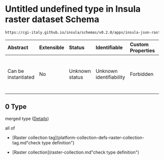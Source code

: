 # Untitled undefined type in Insula raster dataset Schema

```txt
https://cgi-italy.github.io/insula/schemas/v0.2.0/apps/insula-json-raster-dataset.schema.json#/allOf/0
```



| Abstract            | Extensible | Status         | Identifiable            | Custom Properties | Additional Properties | Access Restrictions | Defined In                                                                                                             |
| :------------------ | :--------- | :------------- | :---------------------- | :---------------- | :-------------------- | :------------------ | :--------------------------------------------------------------------------------------------------------------------- |
| Can be instantiated | No         | Unknown status | Unknown identifiability | Forbidden         | Allowed               | none                | [insula-json-raster-dataset.schema.json\*](schemas/apps/insula-json-raster-dataset.schema.json"open original schema") |

## 0 Type

merged type ([Details](platform-collection-defs-platformrastercollection.md))

all of

* [Raster collection tag](platform-collection-defs-raster-collection-tag.md"check type definition")

* [Raster collection](raster-collection.md"check type definition")
